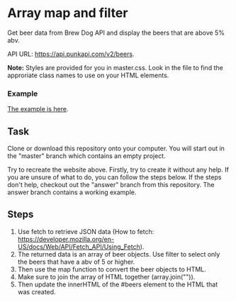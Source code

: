 # Array map and filter

Get beer data from Brew Dog API and display the beers that are above 5% abv.

API URL: https://api.punkapi.com/v2/beers.

**Note:** Styles are provided for you in master.css. Look in the file to find the approriate class names to use on your HTML elements.

### Example

[The example is here](https://jsf-array-get-filter-map.now.sh).

## Task

Clone or download this repository onto your computer.  You will start out in the "master" branch which contains an empty project.

Try to recreate the website above.  Firstly, try to create it without any help.  If you are unsure of what to do, you can follow the steps below.  If the steps don't help, checkout out the "answer" branch from this repository.  The answer branch contains a working example.

## Steps

1. Use fetch to retrieve JSON data (How to fetch: https://developer.mozilla.org/en-US/docs/Web/API/Fetch_API/Using_Fetch).
1. The returned data is an array of beer objects.  Use filter to select only the beers that have a abv of 5 or higher.
1. Then use the map function to convert the beer objects to HTML.
1. Make sure to join the array of HTML together (array.join("")).
1. Then update the innerHTML of the #beers element to the HTML that was created.